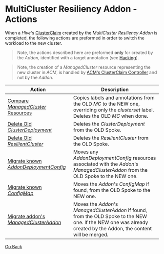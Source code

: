 # MultiCluster Resiliency Addon - Actions

When a _Hive_'s [ClusterClaim][hive-claim] created by the _MultiCluster Resiliency Addon_ is completed, the following
actions are preformed in order to switch the workload to the new cluster.

> Note, the actions described here are preformed **only** for created by the _Addon_, identified with a target
> annotation (see [Hacking](hacking.md#mcra-claim-controller)).

> Note, the creation of a _ManagedCluster_ resource representing the new cluster in _ACM_, is handled by
> [ACM's ClusterClaim Controller][cluster-claim-controller] and not by the _Addon_.

| Action                                               | Description                                                                                                                                                         |
|------------------------------------------------------|---------------------------------------------------------------------------------------------------------------------------------------------------------------------|
| [Compare _ManagedCluster_ Resources][compare-mc]     | Copies labels and annotations from the OLD _MC_ to the NEW one, overriding only the _clusterset_ label. Deletes the OLD _MC_ when done.                             |
| [Delete Old _ClusterDeployment_][delete-cd]          | Deletes the _ClusterDeployment_ from the OLD Spoke.                                                                                                                 |
| [Delete Old _ResilientCluster_][delete-rc]           | Deletes the _ResilientCluster_ from the OLD Spoke.                                                                                                                  |
| [Migrate known _AddonDeploymentConfig_][migrate-adc] | Moves any _AddonDeploymentConfig_ resources associated with the _Addon_'s _ManagedClusterAddon_ from the OLD Spoke to the NEW one.                                  |
| [Migrate known _ConfigMap_][migrate-cm]              | Moves the _Addon_'s _ConfigMap_ if found, from the OLD Spoke to the NEW one.                                                                                        |
| [Migrate addon's _ManagedClusterAddon_][migrate-mca] | Moves the _Addon_'s _ManagedClusterAddon_ if found, from the OLD Spoke to the NEW one. If the NEW one was already created by the Addon, the content will be merged. |

[Go Back](../README.md#documentation)

<!--LINKS-->
[hive-claim]: https://github.com/openshift/hive/blob/master/docs/clusterpools.md#sample-cluster-claim
[cluster-claim-controller]: https://github.com/stolostron/clusterclaims-controller

<!--ACTIONS-->
[compare-mc]: ../pkg/controllers/actions/compare_managed_cluster_and_delete_old.go
[delete-cd]: ../pkg/controllers/actions/delete_old_cluster_deployment.go
[delete-rc]: ../pkg/controllers/actions/delete_old_resilient_cluster.go
[migrate-adc]: ../pkg/controllers/actions/migrate_addon_deployment_configs.go
[migrate-cm]: ../pkg/controllers/actions/migrate_config_map.go
[migrate-mca]: ../pkg/controllers/actions/migrate_managed_cluster_addon.go
